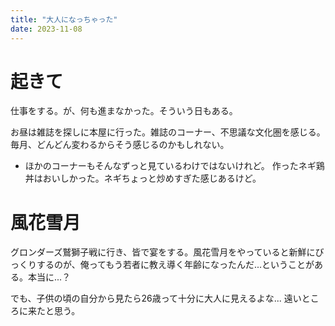 ```yaml
---
title: "大人になっちゃった"
date: 2023-11-08
---
```


# 起きて
仕事をする。が、何も進まなかった。そういう日もある。

お昼は雑誌を探しに本屋に行った。雑誌のコーナー、不思議な文化圏を感じる。毎月、どんどん変わるからそう感じるのかもしれない。
- ほかのコーナーもそんなずっと見ているわけではないけれど。
作ったネギ鶏丼はおいしかった。ネギちょっと炒めすぎた感じあるけど。

# 風花雪月
グロンダーズ鷲獅子戦に行き、皆で宴をする。風花雪月をやっていると新鮮にびっくりするのが、俺ってもう若者に教え導く年齢になったんだ...ということがある。本当に...？

でも、子供の頃の自分から見たら26歳って十分に大人に見えるよな... 遠いところに来たと思う。